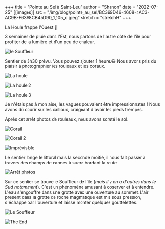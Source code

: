 +++
title = "Pointe au Sel à Saint-Leu"
author = "Shanon"
date = "2022-07-25"
[[images]]
  src = "/img/blog/pointe_au_sel/BC399D46-4608-4AC3-AC9B-F6398CB45D90_1_105_c.jpeg"
  stretch = "stretchH"
+++

La Houle frappe l'Ouest 🌊

3 semaines de pluie dans l'Est, nous partons de l'autre côté de l'île pour profiter de la lumière et d'un peu de chaleur.

![le Souffleur](/img/blog/pointe_au_sel/5D819829-F196-453F-BFC2-0494A0574511_1_105_c.jpeg)

Sentier de 3h30 prévu. Vous pouvez ajouter 1 heure.😃 Nous avons pris du plaisir à photographier les rouleaux et les coraux. 

![La houle](/img/blog/pointe_au_sel/76A86F23-C48E-491B-A137-BA2CC749EC90_1_201_a.jpeg)

![La houle 2](/img/blog/pointe_au_sel/25928FC0-4CEB-438C-B27A-54C44D97785B_1_105_c.jpeg)

![La houle 3](/img/blog/pointe_au_sel/5D2113BD-FDE1-44CB-ADF4-FE96A22C7B44_1_105_c.jpeg)

Je n'étais pas à mon aise, les vagues pouvaient être impressionnates ! 
Nous avons dû courir sur les cailloux, craignant d'avoir les pieds trempés.  

Après cet arrêt photos de rouleaux, nous avons scruté le sol.

![Corail ](/img/blog/pointe_au_sel/7A0B2E6C-18AD-4A23-9C3C-70D32B1F3C70_1_105_c.jpeg)

![Corail 2](/img/blog/pointe_au_sel/53B88D7B-1547-47A0-A97D-17AB6BD1FF17_1_105_c.jpeg)

![Imprévisible](/img/blog/pointe_au_sel/7AA0EE88-AE4E-431F-ADCF-01F194F8AD5B_1_105_c.jpeg)

Le sentier longe le littoral mais la seconde moitié, il nous fait passer à travers des champs de cannes à sucre bordant la route.

![Arrêt photos](/img/blog/pointe_au_sel/IMG_20220724_113535.jpeg)

Sur ce sentier se trouve le Souffleur de l'île (*mais il y en a d'autres dans le Sud notamment*).
C'est un phénomène amusant à observer et à entendre. L'eau s'engouffre dans une grotte avec une ouverture au sommet. L'air présent dans la grotte de roche magmatique est mis sous pression, s'échappe par l'ouverture et laisse monter quelques gouttelettes. 

![Le Souffleur](/img/blog/pointe_au_sel/CE86CB9B-6CF1-4A75-BD81-1F11D1509E09_1_105_c.jpeg)

![The End](/img/blog/pointe_au_sel/D7F2AE5B-5DA1-49AD-8C8B-831183918BCD_1_201_a.jpeg)
